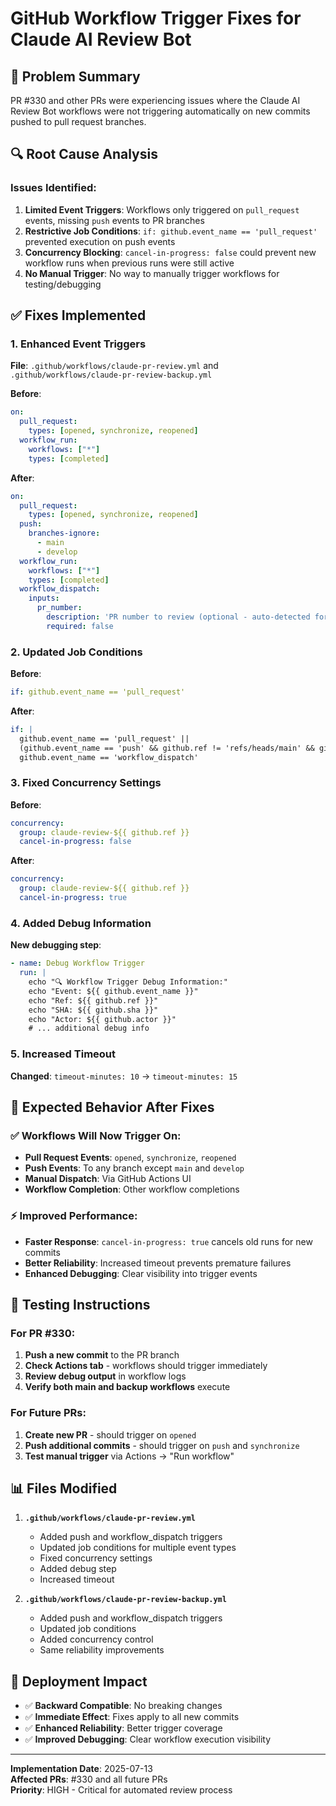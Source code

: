 # GitHub Workflow Trigger Fixes for Claude AI Review Bot

## 🚨 Problem Summary

PR #330 and other PRs were experiencing issues where the Claude AI Review Bot workflows were not triggering automatically on new commits pushed to pull request branches.

## 🔍 Root Cause Analysis

### Issues Identified:
1. **Limited Event Triggers**: Workflows only triggered on `pull_request` events, missing `push` events to PR branches
2. **Restrictive Job Conditions**: `if: github.event_name == 'pull_request'` prevented execution on push events
3. **Concurrency Blocking**: `cancel-in-progress: false` could prevent new workflow runs when previous runs were still active
4. **No Manual Trigger**: No way to manually trigger workflows for testing/debugging

## ✅ Fixes Implemented

### 1. Enhanced Event Triggers

**File**: `.github/workflows/claude-pr-review.yml` and `.github/workflows/claude-pr-review-backup.yml`

**Before**:
```yaml
on:
  pull_request:
    types: [opened, synchronize, reopened]
  workflow_run:
    workflows: ["*"]
    types: [completed]
```

**After**:
```yaml
on:
  pull_request:
    types: [opened, synchronize, reopened]
  push:
    branches-ignore:
      - main
      - develop
  workflow_run:
    workflows: ["*"]
    types: [completed]
  workflow_dispatch:
    inputs:
      pr_number:
        description: 'PR number to review (optional - auto-detected for push events)'
        required: false
```

### 2. Updated Job Conditions

**Before**:
```yaml
if: github.event_name == 'pull_request'
```

**After**:
```yaml
if: |
  github.event_name == 'pull_request' || 
  (github.event_name == 'push' && github.ref != 'refs/heads/main' && github.ref != 'refs/heads/develop') ||
  github.event_name == 'workflow_dispatch'
```

### 3. Fixed Concurrency Settings

**Before**:
```yaml
concurrency:
  group: claude-review-${{ github.ref }}
  cancel-in-progress: false
```

**After**:
```yaml
concurrency:
  group: claude-review-${{ github.ref }}
  cancel-in-progress: true
```

### 4. Added Debug Information

**New debugging step**:
```yaml
- name: Debug Workflow Trigger
  run: |
    echo "🔍 Workflow Trigger Debug Information:"
    echo "Event: ${{ github.event_name }}"
    echo "Ref: ${{ github.ref }}"
    echo "SHA: ${{ github.sha }}"
    echo "Actor: ${{ github.actor }}"
    # ... additional debug info
```

### 5. Increased Timeout

**Changed**: `timeout-minutes: 10` → `timeout-minutes: 15`

## 🎯 Expected Behavior After Fixes

### ✅ Workflows Will Now Trigger On:
- **Pull Request Events**: `opened`, `synchronize`, `reopened`
- **Push Events**: To any branch except `main` and `develop`
- **Manual Dispatch**: Via GitHub Actions UI
- **Workflow Completion**: Other workflow completions

### ⚡ Improved Performance:
- **Faster Response**: `cancel-in-progress: true` cancels old runs for new commits
- **Better Reliability**: Increased timeout prevents premature failures
- **Enhanced Debugging**: Clear visibility into trigger events

## 🧪 Testing Instructions

### For PR #330:
1. **Push a new commit** to the PR branch
2. **Check Actions tab** - workflows should trigger immediately
3. **Review debug output** in workflow logs
4. **Verify both main and backup workflows** execute

### For Future PRs:
1. **Create new PR** - should trigger on `opened`
2. **Push additional commits** - should trigger on `push` and `synchronize`
3. **Test manual trigger** via Actions → "Run workflow"

## 📊 Files Modified

1. **`.github/workflows/claude-pr-review.yml`**
   - Added push and workflow_dispatch triggers
   - Updated job conditions for multiple event types
   - Fixed concurrency settings
   - Added debug step
   - Increased timeout

2. **`.github/workflows/claude-pr-review-backup.yml`**
   - Added push and workflow_dispatch triggers
   - Updated job conditions
   - Added concurrency control
   - Same reliability improvements

## 🚀 Deployment Impact

- ✅ **Backward Compatible**: No breaking changes
- ✅ **Immediate Effect**: Fixes apply to all new commits
- ✅ **Enhanced Reliability**: Better trigger coverage
- ✅ **Improved Debugging**: Clear workflow execution visibility

---

**Implementation Date**: 2025-07-13  
**Affected PRs**: #330 and all future PRs  
**Priority**: HIGH - Critical for automated review process

